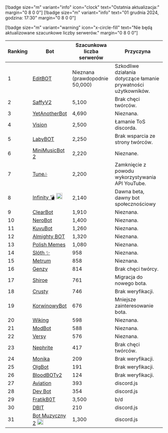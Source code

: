 [!badge size="m" variant="info" icon="clock" text="Ostatnia aktualizacja:" margin="0 8 0 0"] [!badge size="m" variant="info" text="01 grudnia 2024, godzina: 17:30" margin="0 8 0 0"]

[!badge size="m" variant="warning" icon="x-circle-fill" text="Nie będą aktualizowane szacunkowe liczby serwerów." margin="0 8 0 0"]

| Ranking | Bot                                                                                             | Szacunkowa liczba serwerów | Przyczyna |
| ---- | --------------------------------------------------------------------------------------------- | ------------------------ | ------------------------ | 
|    1 | [EditBOT](https://discord.com/oauth2/authorize?client_id=531953322899275797&scope=bot)             |               Nieznana (prawdopodnie 50,000) |       Szkodliwe działania dotyczące łamanie prywatności użytkowników.   |
|    2 | [SaffyV2](https://discord.com/oauth2/authorize?client_id=584011219103514635&scope=bot)             |      5,100        |       Brak chęci twórców.   |
|    3 | [YetAnotherBot](https://discord.com/oauth2/authorize?client_id=576468895461015552&permissions=8&scope=bot)        |               4,690 | Nieznana. |
|    4 | [Vision](https://discord.com/oauth2/authorize?client_id=987166863593189376&permissions=8&scope=bot)        |               2,500 | Łamanie ToS discorda. |
|    5 | [LabyBOT](https://discord.com/oauth2/authorize?client_id=546058545917984769&scope=bot)          |      2,250        |        Brak wsparcia ze strony twórców. |
|    6 | [MiniMusicBot 2](https://discord.com/oauth2/authorize?client_id=889609046334783548&scope=bot)          |      2,220        |        Nieznane. |
|    7 | [Tune🎶](https://discord.com/oauth2/authorize?client_id=821795249348411393&scope=bot)           |      2,200        |       Zamknięcie z powodu wykorzystywania API YouTube.   |
|    8 | [Infinity 💣](https://discord.com/oauth2/authorize?client_id=545926934886875139&scope=bot) <img src="/static/badges/bots/boomfinity.svg" height="20" width="20">          |      2,140        |       Dawna beta, dawny bot społecznościowy  |
|    9 | [ClearBot](https://discord.com/oauth2/authorize?client_id=639882671014805514&scope=bot)           |      1,910        |       Nieznana.   |
|    10 | [NeroBot](https://discord.com/oauth2/authorize?client_id=715273322199515316&scope=bot)           |      1,400        |       Nieznana.   |
|    11 | [KuvuBot](https://discord.com/oauth2/authorize?client_id=205965155282976768&scope=bot)           |      1,260        |       Nieznana.   |
|    12 | [Almighty BOT](https://discord.com/oauth2/authorize?client_id=858410509454802944&scope=bot)           |      1,320        |       Nieznana.   |
|    13 | [Polish Memes](https://discord.com/oauth2/authorize?client_id=829662885058707497&permissions=8&scope=bot)        |               1,080 |  Nieznana.  |
|    14 | [Slóth ✨](https://discord.com/oauth2/authorize?client_id=800442243697213442&scope=bot)           |      958       |       Nieznana.   |
|    15 | [Metrum](https://discord.com/oauth2/authorize?client_id=890577647980146688&permissions=8&scope=bot)        |               858 | Nieznana. |
|    16 | [Genzy](https://discord.com/oauth2/authorize?client_id=954496821672153119&scope=bot)           |      814        |       Brak chęci twórcy.   |
|    17 | [Shiroe](https://discord.com/oauth2/authorize?client_id=778697286950715413&permissions=8&scope=bot)        |               761 | Migracja do nowego bota. |
|    18 | [Crusty](https://discord.com/oauth2/authorize?client_id=699605348134158424&scope=bot&permissions=8)        |               746 | Brak weryfikacji. |
|    19 | [KorwinowyBot](https://discord.com/oauth2/authorize?client_id=778641026776301608&permissions=8&scope=bot)        |               676 | Mniejsze zainteresowanie bota. |
|    20 | [Wiking](https://discord.com/oauth2/authorize?client_id=891750372635443291&permissions=8&scope=bot)        |               598 | Nieznana. |
|    21 | [ModBot](https://discord.com/oauth2/authorize?client_id=890577647980146688&permissions=8&scope=bot)        |               588 | Nieznana. |
|    22 | [Versy](https://discord.com/oauth2/authorize?client_id=777962341601247302&permissions=8&scope=bot)        |               576 | Nieznana. | 
|    23 | [Nephrite](https://discordapp.com/oauth2/authorize?client_id=964164280461168691&permissions=8&scope=bot) | 417 | Brak chęci twórców. |
|    24 | [Monika](https://discord.com/oauth2/authorize?client_id=707952241536925736&permissions=8&scope=bot) | 209 | Brak weryfikacji. |
|    25 | [OlgBot](https://discord.com/oauth2/authorize?client_id=576439878355779585&permissions=8&scope=bot) | 191 | Brak weryfikacji. |
|    26 | [BloodBOTv2](https://discord.com/oauth2/authorize?client_id=760819319293739049&permissions=8&scope=bot) | 124 | Brak weryfikacji. |
|    27 | [Aviation](https://discord.com/oauth2/authorize?client_id=1038232661900152912&permissions=8&scope=bot)        |               393 | discord.js | Nieznana |
|    28 | [Dev Bot](https://discord.com/oauth2/authorize?client_id=931245390836146186&permissions=8&scope=bot)       |               354 | discord.js | Nieznana |
|    29 | [FratikB0T](https://discord.com/oauth2/authorize?client_id=338359366891732993&permissions=8&scope=bot)        |               3,500 | b/d | Nieznana |
|    30 | [DBIT](https://discord.com/oauth2/authorize?client_id=680358256732143626&scope=bot&permissions=8)       |               210 | discord.js | Nieznana |
|    31 | [Bot Muzyczny 2](https://discord.com/oauth2/authorize?client_id=933385820889550878&permissions=8&scope=bot) <img src="/static/badges/bots/botmuzyczny.svg" height="20" width="20">        |       1,300         | discord.js | Nieznana |